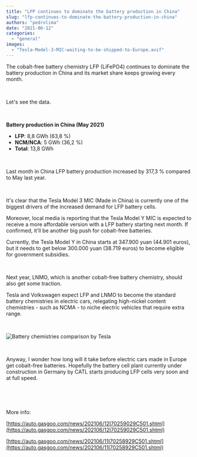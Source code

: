 ```yaml
---
title: "LFP continues to dominate the battery production in China"
slug: "lfp-continues-to-dominate-the-battery-production-in-china"
authors: "pedrolima"
date: "2021-06-12"
categories: 
  - "general"
images: 
  - "Tesla-Model-3-MIC-waiting-to-be-shipped-to-Europe.avif"
---
```


The cobalt-free battery chemistry LFP (LiFePO4) continues to dominate the battery production in China and its market share keeps growing every month.

 

Let's see the data.

 

**Battery production in China (May 2021)**

- **LFP**: 8,8 GWh (63,8 %)
- **NCM/NCA**: 5 GWh (36,2 %)
- **Total**: 13,8 GWh

 

Last month in China LFP battery production increased by 317,3 % compared to May last year.

 

It's clear that the Tesla Model 3 MIC (Made in China) is currently one of the biggest drivers of the increased demand for LFP battery cells.

Moreover, local media is reporting that the Tesla Model Y MIC is expected to receive a more affordable version with a LFP battery starting next month. If confirmed, it'll be another big push for cobalt-free batteries.

Currently, the Tesla Model Y in China starts at 347.900 yuan (44.901 euros), but it needs to get below 300.000 yuan (38.719 euros) to become eligible for government subsidies.

 

Next year, LNMO, which is another cobalt-free battery chemistry, should also get some traction.

Tesla and Volkswagen expect LFP and LNMO to become the standard battery chemistries in electric cars, relegating high-nickel content chemistries - such as NCMA - to niche electric vehicles that require extra range.

 

![Battery chemistries comparison by Tesla](images/Battery-chemistries-comparison-by-Tesla.avif)

 

Anyway, I wonder how long will it take before electric cars made in Europe get cobalt-free batteries. Hopefully the battery cell plant currently under construction in Germany by CATL starts producing LFP cells very soon and at full speed.

 

 

More info:

[https://auto.gasgoo.com/news/202106/12I70259029C501.shtml](https://auto.gasgoo.com/news/202106/12I70259029C501.shtml)

[https://auto.gasgoo.com/news/202106/11I70258929C501.shtml](https://auto.gasgoo.com/news/202106/11I70258929C501.shtml)
